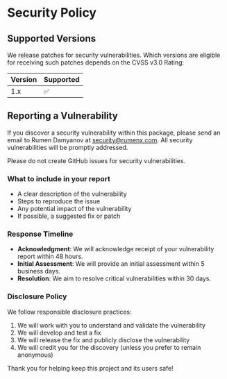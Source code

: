 # Security Policy

## Supported Versions

We release patches for security vulnerabilities. Which versions are eligible for receiving such patches depends on the CVSS v3.0 Rating:

| Version | Supported          |
| ------- | ------------------ |
| 1.x     | :white_check_mark: |

## Reporting a Vulnerability

If you discover a security vulnerability within this package, please send an email to Rumen Damyanov at [security@rumenx.com](mailto:security@rumenx.com). All security vulnerabilities will be promptly addressed.

Please do not create GitHub issues for security vulnerabilities.

### What to include in your report

- A clear description of the vulnerability
- Steps to reproduce the issue
- Any potential impact of the vulnerability
- If possible, a suggested fix or patch

### Response Timeline

- **Acknowledgment**: We will acknowledge receipt of your vulnerability report within 48 hours.
- **Initial Assessment**: We will provide an initial assessment within 5 business days.
- **Resolution**: We aim to resolve critical vulnerabilities within 30 days.

### Disclosure Policy

We follow responsible disclosure practices:

1. We will work with you to understand and validate the vulnerability
2. We will develop and test a fix
3. We will release the fix and publicly disclose the vulnerability
4. We will credit you for the discovery (unless you prefer to remain anonymous)

Thank you for helping keep this project and its users safe!
